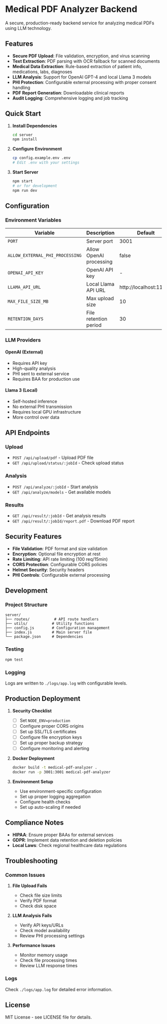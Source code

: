 # Medical PDF Analyzer Backend

A secure, production-ready backend service for analyzing medical PDFs using LLM technology.

## Features

- **Secure PDF Upload**: File validation, encryption, and virus scanning
- **Text Extraction**: PDF parsing with OCR fallback for scanned documents
- **Medical Data Extraction**: Rule-based extraction of patient info, medications, labs, diagnoses
- **LLM Analysis**: Support for OpenAI GPT-4 and local Llama 3 models
- **PHI Protection**: Configurable external processing with proper consent handling
- **PDF Report Generation**: Downloadable clinical reports
- **Audit Logging**: Comprehensive logging and job tracking

## Quick Start

1. **Install Dependencies**
   ```bash
   cd server
   npm install
   ```

2. **Configure Environment**
   ```bash
   cp config.example.env .env
   # Edit .env with your settings
   ```

3. **Start Server**
   ```bash
   npm start
   # or for development
   npm run dev
   ```

## Configuration

### Environment Variables

| Variable | Description | Default |
|----------|-------------|---------|
| `PORT` | Server port | 3001 |
| `ALLOW_EXTERNAL_PHI_PROCESSING` | Allow OpenAI processing | false |
| `OPENAI_API_KEY` | OpenAI API key | - |
| `LLAMA_API_URL` | Local Llama API URL | http://localhost:11434 |
| `MAX_FILE_SIZE_MB` | Max upload size | 10 |
| `RETENTION_DAYS` | File retention period | 30 |

### LLM Providers

#### OpenAI (External)
- Requires API key
- High-quality analysis
- PHI sent to external service
- Requires BAA for production use

#### Llama 3 (Local)
- Self-hosted inference
- No external PHI transmission
- Requires local GPU infrastructure
- More control over data

## API Endpoints

### Upload
- `POST /api/upload/pdf` - Upload PDF file
- `GET /api/upload/status/:jobId` - Check upload status

### Analysis
- `POST /api/analyze/:jobId` - Start analysis
- `GET /api/analyze/models` - Get available models

### Results
- `GET /api/result/:jobId` - Get analysis results
- `GET /api/result/:jobId/report.pdf` - Download PDF report

## Security Features

- **File Validation**: PDF format and size validation
- **Encryption**: Optional file encryption at rest
- **Rate Limiting**: API rate limiting (100 req/15min)
- **CORS Protection**: Configurable CORS policies
- **Helmet Security**: Security headers
- **PHI Controls**: Configurable external processing

## Development

### Project Structure
```
server/
├── routes/           # API route handlers
├── utils/           # Utility functions
├── config.js        # Configuration management
├── index.js         # Main server file
└── package.json     # Dependencies
```

### Testing
```bash
npm test
```

### Logging
Logs are written to `./logs/app.log` with configurable levels.

## Production Deployment

1. **Security Checklist**
   - [ ] Set `NODE_ENV=production`
   - [ ] Configure proper CORS origins
   - [ ] Set up SSL/TLS certificates
   - [ ] Configure file encryption keys
   - [ ] Set up proper backup strategy
   - [ ] Configure monitoring and alerting

2. **Docker Deployment**
   ```bash
   docker build -t medical-pdf-analyzer .
   docker run -p 3001:3001 medical-pdf-analyzer
   ```

3. **Environment Setup**
   - Use environment-specific configuration
   - Set up proper logging aggregation
   - Configure health checks
   - Set up auto-scaling if needed

## Compliance Notes

- **HIPAA**: Ensure proper BAAs for external services
- **GDPR**: Implement data retention and deletion policies
- **Local Laws**: Check regional healthcare data regulations

## Troubleshooting

### Common Issues

1. **File Upload Fails**
   - Check file size limits
   - Verify PDF format
   - Check disk space

2. **LLM Analysis Fails**
   - Verify API keys/URLs
   - Check model availability
   - Review PHI processing settings

3. **Performance Issues**
   - Monitor memory usage
   - Check file processing times
   - Review LLM response times

### Logs
Check `./logs/app.log` for detailed error information.

## License

MIT License - see LICENSE file for details.

